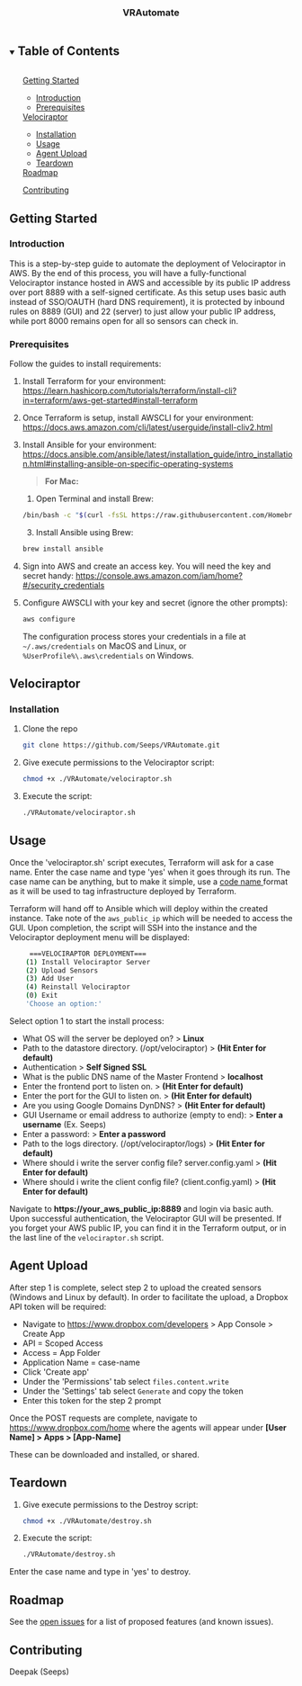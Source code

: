   <h3 align="center">VRAutomate</h3>

<!-- TABLE OF CONTENTS -->
<details open="open">
  <summary><h2 style="display: inline-block">Table of Contents</h2></summary>
  <ol>
      <a href="#getting-started">Getting Started</a>
      <ul>
        <li><a href="#introduction">Introduction</a></li>
        <li><a href="#prerequisites">Prerequisites</a></li>
    </ul>
          <a href="#velociraptor">Velociraptor</a>
          <ul>
            <li><a href="#installation">Installation</a></li>
            <li><a href="#usage">Usage</a></li>
            <li><a href="#agent-upload">Agent Upload</a></li>
            <li><a href="#teardown">Teardown</a></li>
      </ul>
      <a href="#roadmap">Roadmap</a><p>
      <a href="#contributing">Contributing</a>
  </ol>
</details>

<!-- GETTING STARTED -->
## Getting Started

<!-- INTRODUCTION -->
### Introduction

This is a step-by-step guide to automate the deployment of Velociraptor in AWS. By the end of this process, you will have a fully-functional Velociraptor instance hosted in AWS and accessible by its public IP address over port 8889 with a self-signed certificate. As this setup uses basic auth instead of SSO/OAUTH (hard DNS requirement), it is protected by inbound rules on 8889 (GUI) and 22 (server) to just allow your public IP address, while port 8000 remains open for all so sensors can check in.

<!-- PREREQUISITES -->
### Prerequisites

Follow the guides to install requirements:
1. Install Terraform for your environment: https://learn.hashicorp.com/tutorials/terraform/install-cli?in=terraform/aws-get-started#install-terraform
2. Once Terraform is setup, install AWSCLI for your environment: https://docs.aws.amazon.com/cli/latest/userguide/install-cliv2.html
3. Install Ansible for your environment: https://docs.ansible.com/ansible/latest/installation_guide/intro_installation.html#installing-ansible-on-specific-operating-systems 

    > <b>For Mac:</b>
      1. Open Terminal and install Brew: 
      ```sh 
      /bin/bash -c "$(curl -fsSL https://raw.githubusercontent.com/Homebrew/install/HEAD/install.sh)"
      ```
      3. Install Ansible using Brew: 
      ```sh
      brew install ansible
      ```

5. Sign into AWS and create an access key. You will need the key and secret handy: https://console.aws.amazon.com/iam/home?#/security_credentials
6. Configure AWSCLI with your key and secret (ignore the other prompts):
   ```sh
   aws configure
   ```
   The configuration process stores your credentials in a file at ```~/.aws/credentials``` on MacOS and Linux, or ```%UserProfile%\.aws\credentials``` on Windows.

<!-- VELOCIRAPTOR -->
## Velociraptor

<!-- INSTALLATION -->
### Installation

1. Clone the repo
   ```sh
   git clone https://github.com/Seeps/VRAutomate.git
   ```
2. Give execute permissions to the Velociraptor script:
   ```sh
   chmod +x ./VRAutomate/velociraptor.sh
   ```
3. Execute the script:
   ```sh
   ./VRAutomate/velociraptor.sh
   ```

<!-- USAGE -->
## Usage

Once the 'velociraptor.sh' script executes, Terraform will ask for a case name. Enter the case name and type 'yes' when it goes through its run. The case name can be anything, but to make it simple, use a <a href=https://thestoryshack.com/tools/code-name-generator> code name </a> format as it will be used to tag infrastructure deployed by Terraform.

Terraform will hand off to Ansible which will deploy within the created instance. Take note of the ```aws_public_ip``` which will be needed to access the GUI. Upon completion, the script will SSH into the instance and the Velociraptor deployment menu will be displayed:

```sh
     ===VELOCIRAPTOR DEPLOYMENT=== 
    (1) Install Velociraptor Server
    (2) Upload Sensors
    (3) Add User
    (4) Reinstall Velociraptor
    (0) Exit
    'Choose an option:'
```

Select option 1 to start the install process: 

- What OS will the server be deployed on? > **Linux**  
- Path to the datastore directory. (/opt/velociraptor) > **(Hit Enter for default)**  
- Authentication > **Self Signed SSL** 
- What is the public DNS name of the Master Frontend > **localhost** 
- Enter the frontend port to listen on. > **(Hit Enter for default)** 
- Enter the port for the GUI to listen on. > **(Hit Enter for default)** 
- Are you using Google Domains DynDNS? > **(Hit Enter for default)** 
- GUI Username or email address to authorize (empty to end): > **Enter a username** (Ex. Seeps) 
- Enter a password: > **Enter a password** 
- Path to the logs directory. (/opt/velociraptor/logs) > **(Hit Enter for default)**  
- Where should i write the server config file? server.config.yaml > **(Hit Enter for default)** 
- Where should i write the client config file? (client.config.yaml) > **(Hit Enter for default)**  

Navigate to **https://your_aws_public_ip:8889** and login via basic auth. Upon successful authentication, the Velociraptor GUI will be presented. If you forget your AWS public IP, you can find it in the Terraform output, or in the last line of the ```velociraptor.sh``` script.

<!-- AGENT-UPLOAD -->
## Agent Upload
After step 1 is complete, select step 2 to upload the created sensors (Windows and Linux by default). In order to facilitate the upload, a Dropbox API token will be required:

   - Navigate to https://www.dropbox.com/developers > App Console > Create App
   - API = Scoped Access
   - Access = App Folder
   - Application Name = case-name
   - Click 'Create app'
   - Under the 'Permissions' tab select ```files.content.write```
   - Under the 'Settings' tab select ```Generate``` and copy the token
   - Enter this token for the step 2 prompt

Once the POST requests are complete, navigate to https://www.dropbox.com/home where the agents will appear under **[User Name] > Apps > [App-Name]**

These can be downloaded and installed, or shared.

<!-- TEARDOWN -->
## Teardown
1. Give execute permissions to the Destroy script:
   ```sh
   chmod +x ./VRAutomate/destroy.sh
   ```
2. Execute the script:
   ```sh
   ./VRAutomate/destroy.sh
   ```
Enter the case name and type in 'yes' to destroy.

<!-- ROADMAP -->
## Roadmap

See the [open issues](https://github.com/Seeps/VRAutomate/issues) for a list of proposed features (and known issues).

<!-- CONTRIBUTING -->
## Contributing

Deepak (Seeps)
